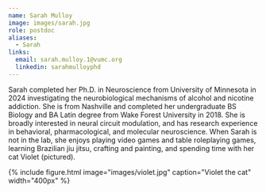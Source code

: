 ```yaml
---
name: Sarah Mulloy
image: images/sarah.jpg
role: postdoc
aliases:
  - Sarah
links:
  email: sarah.mulloy.1@vumc.org
  linkedin: sarahmulloyphd
---
```

Sarah completed her Ph.D. in Neuroscience from University of Minnesota in 2024 investigating the neurobiological mechanisms of alcohol and nicotine addiction. She is from Nashville and completed her undergraduate BS Biology and BA Latin degree from Wake Forest University in 2018. She is broadly interested in neural circuit modulation, and has research experience in behavioral, pharmacological, and molecular neuroscience.
When Sarah is not in the lab, she enjoys playing video games and table roleplaying games, learning Brazilian jiu jitsu, crafting and painting, and spending time with her cat Violet (pictured).

{%
  include figure.html
  image="images/violet.jpg"
  caption="Violet the cat"
  width="400px"
%}
